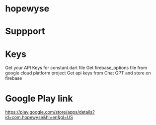 # hopewyse

# Suppport
 

# Keys
  Get your API Keys for constant.dart file
  Get firebase_options file from google cloud platform project
  Get api keys from Chat GPT and store on firebase

# Google Play link 
  https://play.google.com/store/apps/details?id=com.hopewyse&hl=en&gl=US
